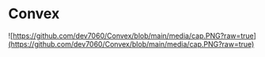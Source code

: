 # Convex
![https://github.com/dev7060/Convex/blob/main/media/cap.PNG?raw=true](https://github.com/dev7060/Convex/blob/main/media/cap.PNG?raw=true)

